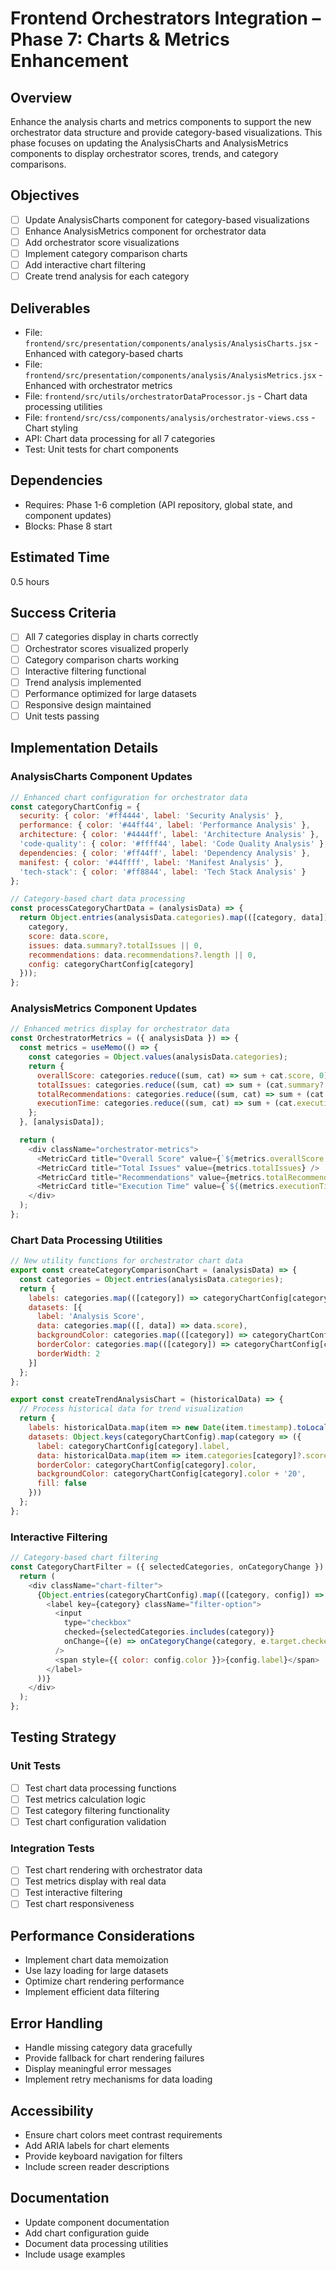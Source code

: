 # Frontend Orchestrators Integration – Phase 7: Charts & Metrics Enhancement

## Overview
Enhance the analysis charts and metrics components to support the new orchestrator data structure and provide category-based visualizations. This phase focuses on updating the AnalysisCharts and AnalysisMetrics components to display orchestrator scores, trends, and category comparisons.

## Objectives
- [ ] Update AnalysisCharts component for category-based visualizations
- [ ] Enhance AnalysisMetrics component for orchestrator data
- [ ] Add orchestrator score visualizations
- [ ] Implement category comparison charts
- [ ] Add interactive chart filtering
- [ ] Create trend analysis for each category

## Deliverables
- File: `frontend/src/presentation/components/analysis/AnalysisCharts.jsx` - Enhanced with category-based charts
- File: `frontend/src/presentation/components/analysis/AnalysisMetrics.jsx` - Enhanced with orchestrator metrics
- File: `frontend/src/utils/orchestratorDataProcessor.js` - Chart data processing utilities
- File: `frontend/src/css/components/analysis/orchestrator-views.css` - Chart styling
- API: Chart data processing for all 7 categories
- Test: Unit tests for chart components

## Dependencies
- Requires: Phase 1-6 completion (API repository, global state, and component updates)
- Blocks: Phase 8 start

## Estimated Time
0.5 hours

## Success Criteria
- [ ] All 7 categories display in charts correctly
- [ ] Orchestrator scores visualized properly
- [ ] Category comparison charts working
- [ ] Interactive filtering functional
- [ ] Trend analysis implemented
- [ ] Performance optimized for large datasets
- [ ] Responsive design maintained
- [ ] Unit tests passing

## Implementation Details

### AnalysisCharts Component Updates
```javascript
// Enhanced chart configuration for orchestrator data
const categoryChartConfig = {
  security: { color: '#ff4444', label: 'Security Analysis' },
  performance: { color: '#44ff44', label: 'Performance Analysis' },
  architecture: { color: '#4444ff', label: 'Architecture Analysis' },
  'code-quality': { color: '#ffff44', label: 'Code Quality Analysis' },
  dependencies: { color: '#ff44ff', label: 'Dependency Analysis' },
  manifest: { color: '#44ffff', label: 'Manifest Analysis' },
  'tech-stack': { color: '#ff8844', label: 'Tech Stack Analysis' }
};

// Category-based chart data processing
const processCategoryChartData = (analysisData) => {
  return Object.entries(analysisData.categories).map(([category, data]) => ({
    category,
    score: data.score,
    issues: data.summary?.totalIssues || 0,
    recommendations: data.recommendations?.length || 0,
    config: categoryChartConfig[category]
  }));
};
```

### AnalysisMetrics Component Updates
```javascript
// Enhanced metrics display for orchestrator data
const OrchestratorMetrics = ({ analysisData }) => {
  const metrics = useMemo(() => {
    const categories = Object.values(analysisData.categories);
    return {
      overallScore: categories.reduce((sum, cat) => sum + cat.score, 0) / categories.length,
      totalIssues: categories.reduce((sum, cat) => sum + (cat.summary?.totalIssues || 0), 0),
      totalRecommendations: categories.reduce((sum, cat) => sum + (cat.recommendations?.length || 0), 0),
      executionTime: categories.reduce((sum, cat) => sum + (cat.executionTime || 0), 0)
    };
  }, [analysisData]);

  return (
    <div className="orchestrator-metrics">
      <MetricCard title="Overall Score" value={`${metrics.overallScore.toFixed(1)}%`} />
      <MetricCard title="Total Issues" value={metrics.totalIssues} />
      <MetricCard title="Recommendations" value={metrics.totalRecommendations} />
      <MetricCard title="Execution Time" value={`${(metrics.executionTime / 1000).toFixed(1)}s`} />
    </div>
  );
};
```

### Chart Data Processing Utilities
```javascript
// New utility functions for orchestrator chart data
export const createCategoryComparisonChart = (analysisData) => {
  const categories = Object.entries(analysisData.categories);
  return {
    labels: categories.map(([category]) => categoryChartConfig[category].label),
    datasets: [{
      label: 'Analysis Score',
      data: categories.map(([, data]) => data.score),
      backgroundColor: categories.map(([category]) => categoryChartConfig[category].color),
      borderColor: categories.map(([category]) => categoryChartConfig[category].color),
      borderWidth: 2
    }]
  };
};

export const createTrendAnalysisChart = (historicalData) => {
  // Process historical data for trend visualization
  return {
    labels: historicalData.map(item => new Date(item.timestamp).toLocaleDateString()),
    datasets: Object.keys(categoryChartConfig).map(category => ({
      label: categoryChartConfig[category].label,
      data: historicalData.map(item => item.categories[category]?.score || 0),
      borderColor: categoryChartConfig[category].color,
      backgroundColor: categoryChartConfig[category].color + '20',
      fill: false
    }))
  };
};
```

### Interactive Filtering
```javascript
// Category-based chart filtering
const CategoryChartFilter = ({ selectedCategories, onCategoryChange }) => {
  return (
    <div className="chart-filter">
      {Object.entries(categoryChartConfig).map(([category, config]) => (
        <label key={category} className="filter-option">
          <input
            type="checkbox"
            checked={selectedCategories.includes(category)}
            onChange={(e) => onCategoryChange(category, e.target.checked)}
          />
          <span style={{ color: config.color }}>{config.label}</span>
        </label>
      ))}
    </div>
  );
};
```

## Testing Strategy

### Unit Tests
- [ ] Test chart data processing functions
- [ ] Test metrics calculation logic
- [ ] Test category filtering functionality
- [ ] Test chart configuration validation

### Integration Tests
- [ ] Test chart rendering with orchestrator data
- [ ] Test metrics display with real data
- [ ] Test interactive filtering
- [ ] Test chart responsiveness

## Performance Considerations
- Implement chart data memoization
- Use lazy loading for large datasets
- Optimize chart rendering performance
- Implement efficient data filtering

## Error Handling
- Handle missing category data gracefully
- Provide fallback for chart rendering failures
- Display meaningful error messages
- Implement retry mechanisms for data loading

## Accessibility
- Ensure chart colors meet contrast requirements
- Add ARIA labels for chart elements
- Provide keyboard navigation for filters
- Include screen reader descriptions

## Documentation
- Update component documentation
- Add chart configuration guide
- Document data processing utilities
- Include usage examples 